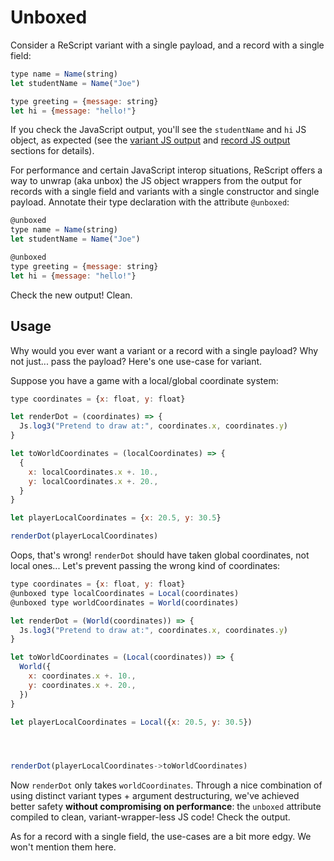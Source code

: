 # Unboxed

Consider a ReScript variant with a single payload, and a record with a single field:


```javascript
type name = Name(string)
let studentName = Name("Joe")

type greeting = {message: string}
let hi = {message: "hello!"}

```
If you check the JavaScript output, you'll see the `studentName` and `hi` JS object, as expected (see the [variant JS output](variant#javascript-output) and [record JS output](record#javascript-output) sections for details).

For performance and certain JavaScript interop situations, ReScript offers a way to unwrap (aka unbox) the JS object wrappers from the output for records with a single field and variants with a single constructor and single payload. Annotate their type declaration with the attribute `@unboxed`:


```javascript
@unboxed
type name = Name(string)
let studentName = Name("Joe")

@unboxed
type greeting = {message: string}
let hi = {message: "hello!"}

```
Check the new output! Clean.

## Usage

Why would you ever want a variant or a record with a single payload? Why not just... pass the payload? Here's one use-case for variant.

Suppose you have a game with a local/global coordinate system:


```javascript
type coordinates = {x: float, y: float}

let renderDot = (coordinates) => {
  Js.log3("Pretend to draw at:", coordinates.x, coordinates.y)
}

let toWorldCoordinates = (localCoordinates) => {
  {
    x: localCoordinates.x +. 10.,
    y: localCoordinates.x +. 20.,
  }
}

let playerLocalCoordinates = {x: 20.5, y: 30.5}

renderDot(playerLocalCoordinates)

```
Oops, that's wrong! `renderDot` should have taken global coordinates, not local ones... Let's prevent passing the wrong kind of coordinates:


```javascript
type coordinates = {x: float, y: float}
@unboxed type localCoordinates = Local(coordinates)
@unboxed type worldCoordinates = World(coordinates)

let renderDot = (World(coordinates)) => {
  Js.log3("Pretend to draw at:", coordinates.x, coordinates.y)
}

let toWorldCoordinates = (Local(coordinates)) => {
  World({
    x: coordinates.x +. 10.,
    y: coordinates.x +. 20.,
  })
}

let playerLocalCoordinates = Local({x: 20.5, y: 30.5})




renderDot(playerLocalCoordinates->toWorldCoordinates)

```
Now `renderDot` only takes `worldCoordinates`. Through a nice combination of using distinct variant types + argument destructuring, we've achieved better safety **without compromising on performance**: the `unboxed` attribute compiled to clean, variant-wrapper-less JS code! Check the output.

As for a record with a single field, the use-cases are a bit more edgy. We won't mention them here.




